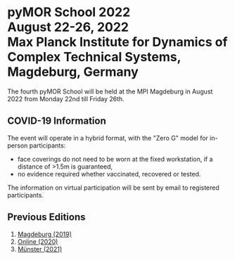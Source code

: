 <!--
.. title: Welcome
.. slug: index
.. date: 2022-03-02 14:46:31 UTC+01:00
.. tags:
.. category:
.. link:
.. description:
.. type: text
.. pagekind: main_index
-->

<h1>
pyMOR School 2022<br>
August 22-26, 2022<br>
Max Planck Institute for Dynamics of Complex Technical Systems,
Magdeburg, Germany
</h1>

The fourth pyMOR School will be held at the MPI Magdeburg in August 2022 from
Monday 22nd till Friday 26th.

## COVID-19 Information

The event will operate in a hybrid format,
with the "Zero G" model for in-person participants:

- face coverings do not need to be worn at the fixed workstation,
  if a distance of >1.5m is guaranteed,
- no evidence required whether vaccinated, recovered or tested.

The information on virtual participation will be sent by email to registered
participants.

## Previous Editions

1. [Magdeburg (2019)](https://2019.school.pymor.org/)
2. [Online (2020)](https://2020.school.pymor.org/)
3. [Münster (2021)](https://2021.school.pymor.org/)
